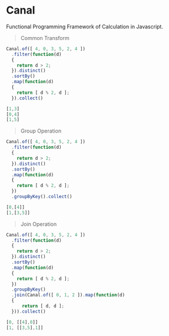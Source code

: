 # Canal
Functional Programming Framework of Calculation in Javascript.

> Common Transform

```js
Canal.of([ 4, 0, 3, 5, 2, 4 ])
  .filter(function(d)
  {
    return d > 2;
  }).distinct()
  .sortBy()
  .map(function(d)
  {
    return [ d % 2, d ];
  }).collect()
```
```js
[1,3]
[0,4]
[1,5]
```

> Group Operation

```js
Canal.of([ 4, 0, 3, 5, 2, 4 ])
  .filter(function(d)
  {
    return d > 2;
  }).distinct()
  .sortBy()
  .map(function(d)
  {
    return [ d % 2, d ];
  })
  .groupByKey().collect()
```
```js
[0,[4]]
[1,[3,5]]
```

> Join Operation

```js
Canal.of([ 4, 0, 3, 5, 2, 4 ])
  .filter(function(d)
  {
    return d > 2;
  }).distinct()
  .sortBy()
  .map(function(d)
  {
    return [ d % 2, d ];
  })
  .groupByKey()
  .join(Canal.of([ 0, 1, 2 ]).map(function(d)
  {
	  return [ d, d ];
  })).collect()
```
```js
[0, [[4],0]]
[1, [[3,5],1]]
```
